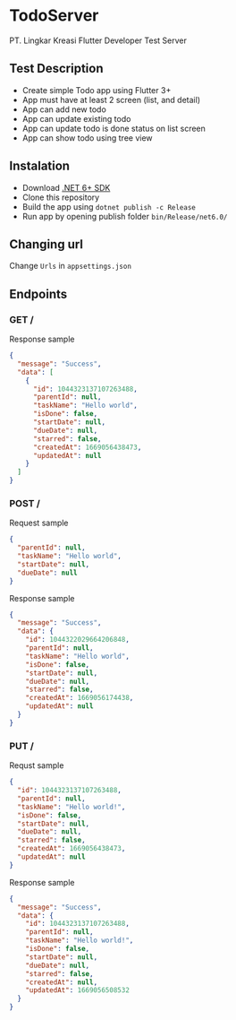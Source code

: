 # TodoServer

PT. Lingkar Kreasi Flutter Developer Test Server

## Test Description

- Create simple Todo app using Flutter 3+
- App must have at least 2 screen (list, and detail)
- App can add new todo
- App can update existing todo
- App can update todo is done status on list screen
- App can show todo using tree view

## Instalation

- Download [.NET 6+ SDK](https://dotnet.microsoft.com/en-us/download)
- Clone this repository
- Build the app using `dotnet publish -c Release`
- Run app by opening publish folder `bin/Release/net6.0/`

## Changing url

Change `Urls` in `appsettings.json`

## Endpoints

### GET /

Response sample

```json
{
  "message": "Success",
  "data": [
    {
      "id": 1044323137107263488,
      "parentId": null,
      "taskName": "Hello world",
      "isDone": false,
      "startDate": null,
      "dueDate": null,
      "starred": false,
      "createdAt": 1669056438473,
      "updatedAt": null
    }
  ]
}
```

### POST /

Request sample

```json
{
  "parentId": null,
  "taskName": "Hello world",
  "startDate": null,
  "dueDate": null
}
```

Response sample

```json
{
  "message": "Success",
  "data": {
    "id": 1044322029664206848,
    "parentId": null,
    "taskName": "Hello world",
    "isDone": false,
    "startDate": null,
    "dueDate": null,
    "starred": false,
    "createdAt": 1669056174438,
    "updatedAt": null
  }
}
```

### PUT /

Requst sample

```json
{
  "id": 1044323137107263488,
  "parentId": null,
  "taskName": "Hello world!",
  "isDone": false,
  "startDate": null,
  "dueDate": null,
  "starred": false,
  "createdAt": 1669056438473,
  "updatedAt": null
}
```

Response sample

```json
{
  "message": "Success",
  "data": {
    "id": 1044323137107263488,
    "parentId": null,
    "taskName": "Hello world!",
    "isDone": false,
    "startDate": null,
    "dueDate": null,
    "starred": false,
    "createdAt": null,
    "updatedAt": 1669056508532
  }
}
```
